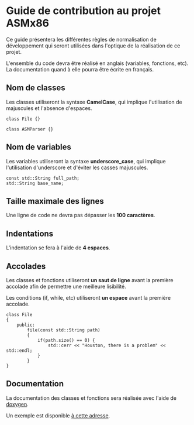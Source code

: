 # Guide de contribution au projet ASMx86

Ce guide présentera les différentes règles de normalisation de développement qui
seront utilisées dans l'optique de la réalisation de ce projet.

L'ensemble du code devra être réalisé en anglais (variables, fonctions, etc). La
documentation quand à elle pourra être écrite en français.

## Nom de classes

Les classes utiliseront la syntaxe **CamelCase**, qui implique l'utilisation de
majuscules et l'absence d'espaces.

```
class File {}

class ASMParser {}
```

## Nom de variables

Les variables utiliseront la syntaxe **underscore_case**, qui implique
l'utilisation d'underscore et d'éviter les casses majuscules.

```
const std::String full_path;
std::String base_name;
```

## Taille maximale des lignes

Une ligne de code ne devra pas dépasser les **100 caractères**.

## Indentations

L'indentation se fera à l'aide de **4 espaces**.

## Accolades

Les classes et fonctions utiliseront **un saut de ligne** avant la première
accolade afin de permettre une meilleure lisibilité.

Les conditions (if, while, etc) utiliseront **un espace** avant la première
accolade.

```
class File
{
    public:
        file(const std::String path)
        {
            if(path.size() == 0) {
                std::cerr << "Houston, there is a problem" << std::endl;
            }
        }
}
```

## Documentation

La documentation des classes et fonctions sera réalisée avec l'aide de
[doxygen](http://www.stack.nl/~dimitri/doxygen).

Un exemple est disponible
[à cette adresse](http://www.stack.nl/~dimitri/doxygen/manual/docblocks.html).
